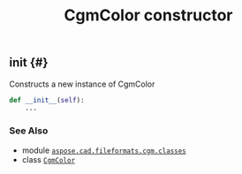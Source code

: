 ﻿---
title: CgmColor constructor
second_title: Aspose.CAD for Python via .NET API References
description: 
type: docs
weight: 10
url: /python-net/aspose.cad.fileformats.cgm.classes/cgmcolor/__init__/
is_root: false
---

## __init__ {#}

Constructs a new instance of CgmColor



```python
def __init__(self):
    ...
```





### See Also
* module [`aspose.cad.fileformats.cgm.classes`](../../)
* class [`CgmColor`](/cad/python-net/aspose.cad.fileformats.cgm.classes/cgmcolor)
